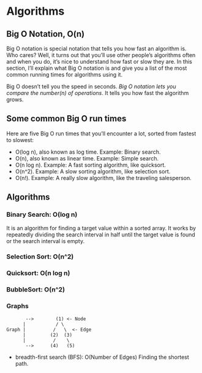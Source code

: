# Algorithms

## Big O Notation, O(n)

Big O notation is special notation that tells you how fast an algorithm is. Who cares? Well, it turns out that you’ll use other people’s algorithms often and when you do, it’s nice to understand how fast or slow they are. In this section, I’ll explain what Big O notation is and give you a list of the most common running times for algorithms using it.

Big O doesn’t tell you the speed in seconds. _Big O notation lets you compare the number(n) of operations_. It tells you how fast the algorithm grows.

## Some common Big O run times

Here are five Big O run times that you’ll encounter a lot, sorted from fastest to slowest:

- O(log n), also known as log time. Example: Binary search.
- O(n), also known as linear time. Example: Simple search.
- O(n log n). Example: A fast sorting algorithm, like quicksort.
- O(n^2). Example: A slow sorting algorithm, like selection sort.
- O(n!). Example: A really slow algorithm, like the traveling salesperson.

## Algorithms

### Binary Search: O(log n)

It is an algorithm for finding a target value within a sorted array. It works by repeatedly dividing the search interval in half until the target value is found or the search interval is empty.

### Selection Sort: O(n^2)

### Quicksort: O(n log n)

### BubbleSort: O(n^2)

### Graphs

```
       -->        (1) <- Node
      |           / \
Graph |          /   \  <- Edge
      |         (2)  (3)
      |          /    \
       -->      (4)   (5)
```

- breadth-first search (BFS): O(Number of Edges) Finding the shortest path.
